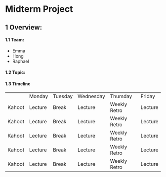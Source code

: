# Midterm Project

## 1 Overview:
#### 1.1 Team:
- Emma
- Hong
- Raphael
#### 1.2 Topic:

#### 1.3 Timeline
<table>
  <tr>
   </td>
   <td>
   </td>
   <td>Monday
   </td>
   <td>Tuesday
   </td>
   <td>Wednesday
   </td>
   <td>Thursday
   </td>
   <td>Friday
   </td>
  </tr>
  <tr>
   <td>Kahoot
   </td>
   <td>Lecture
   </td>
   <td>Break
   </td>
   <td>Lecture
   </td>
   <td>Weekly Retro
   </td>
   <td>Lecture
   </td>

  </tr>
     <td>Kahoot
   </td>
   <td>Lecture
   </td>
   <td>Break
   </td>
   <td>Lecture
   </td>
   <td>Weekly Retro
   </td>
   <td>Lecture
   </td>

  </tr>
      <td>Kahoot
   </td>
   <td>Lecture
   </td>
   <td>Break
   </td>
   <td>Lecture
   </td>
   <td>Weekly Retro
   </td>
   <td>Lecture
   </td>

  </tr>
      <td>Kahoot
   </td>
   <td>Lecture
   </td>
   <td>Break
   </td>
   <td>Lecture
   </td>
   <td>Weekly Retro
   </td>
   <td>Lecture
   </td>

  </tr>
       <td>Kahoot
   </td>
   <td>Lecture
   </td>
   <td>Break
   </td>
   <td>Lecture
   </td>
   <td>Weekly Retro
   </td>
   <td>Lecture
   </td>

  </tr>
</table>


